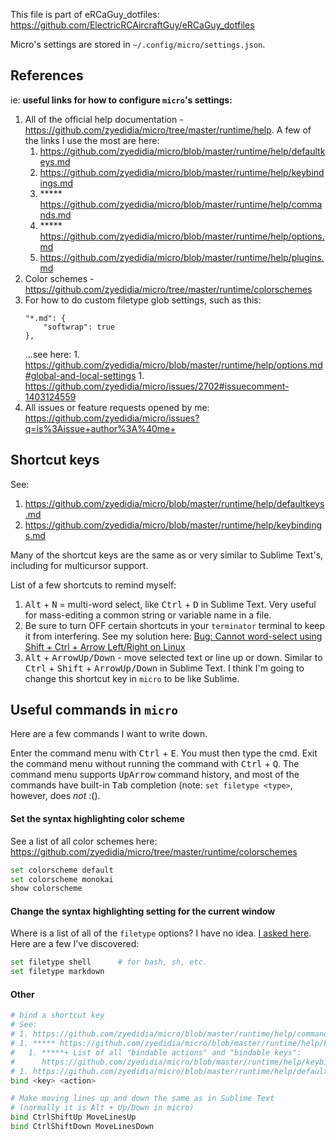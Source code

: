 This file is part of eRCaGuy_dotfiles: https://github.com/ElectricRCAircraftGuy/eRCaGuy_dotfiles

Micro's settings are stored in `~/.config/micro/settings.json`. 


## References

ie: **useful links for how to configure `micro`'s settings:**

1. All of the official help documentation - https://github.com/zyedidia/micro/tree/master/runtime/help. A few of the links I use the most are here: 
    1. https://github.com/zyedidia/micro/blob/master/runtime/help/defaultkeys.md
    1. https://github.com/zyedidia/micro/blob/master/runtime/help/keybindings.md
    1. ***** https://github.com/zyedidia/micro/blob/master/runtime/help/commands.md
    1. ***** https://github.com/zyedidia/micro/blob/master/runtime/help/options.md
    1. https://github.com/zyedidia/micro/blob/master/runtime/help/plugins.md
1. Color schemes - https://github.com/zyedidia/micro/tree/master/runtime/colorschemes
1. For how to do custom filetype glob settings, such as this: 
    ```jsonc
    "*.md": {
        "softwrap": true
    },
    ```
    ...see here: 
        1. https://github.com/zyedidia/micro/blob/master/runtime/help/options.md#global-and-local-settings
        1. https://github.com/zyedidia/micro/issues/2702#issuecomment-1403124559
1. All issues or feature requests opened by me: https://github.com/zyedidia/micro/issues?q=is%3Aissue+author%3A%40me+


## Shortcut keys

See: 
1. https://github.com/zyedidia/micro/blob/master/runtime/help/defaultkeys.md
1. https://github.com/zyedidia/micro/blob/master/runtime/help/keybindings.md

Many of the shortcut keys are the same as or very similar to Sublime Text's, including for multicursor support.

List of a few shortcuts to remind myself:
1. <kbd>Alt</kbd> + <kbd>N</kbd> = multi-word select, like <kbd>Ctrl</kbd> + <kbd>D</kbd> in Sublime Text. Very useful for mass-editing a common string or variable name in a file.
1. Be sure to turn OFF certain shortcuts in your `terminator` terminal to keep it from interfering. See my solution here: [Bug: Cannot word-select using Shift + Ctrl + Arrow Left/Right on Linux](https://github.com/zyedidia/micro/issues/2688)
1. <kbd>Alt</kbd> + <kbd>ArrowUp/Down</kbd> - move selected text or line up or down. Similar to <kbd>Ctrl</kbd> + <kbd>Shift</kbd> + <kbd>ArrowUp/Down</kbd> in Sublime Text. I think I'm going to change this shortcut key in `micro` to be like Sublime. 


## Useful commands in `micro`

Here are a few commands I want to write down.

Enter the command menu with <kbd>Ctrl</kbd> + <kbd>E</kbd>. You must then type the cmd. Exit the command menu without running the command with <kbd>Ctrl</kbd> + <kbd>Q</kbd>. The command menu supports <kbd>UpArrow</kbd> command history, and most of the commands have built-in <kbd>Tab</kbd> completion (note: `set filetype <type>`, however, does _not_ :().

#### Set the syntax highlighting color scheme

See a list of all color schemes here: https://github.com/zyedidia/micro/tree/master/runtime/colorschemes

```bash
set colorscheme default
set colorscheme monokai
show colorscheme
```

#### Change the syntax highlighting setting for the current window

Where is a list of all of the `filetype` options? I have no idea. [I asked here](https://github.com/zyedidia/micro/issues/2702#issuecomment-1403192973). Here are a few I've discovered:

```bash
set filetype shell      # for bash, sh, etc.
set filetype markdown   
```

#### Other

```bash
# bind a shortcut key
# See: 
# 1. https://github.com/zyedidia/micro/blob/master/runtime/help/commands.md
# 1. ***** https://github.com/zyedidia/micro/blob/master/runtime/help/keybindings.md
#   1. *****+ List of all "bindable actions" and "bindable keys": 
#      https://github.com/zyedidia/micro/blob/master/runtime/help/keybindings.md#bindable-actions-and-bindable-keys
# 1. https://github.com/zyedidia/micro/blob/master/runtime/help/defaultkeys.md
bind <key> <action>

# Make moving lines up and down the same as in Sublime Text
# (normally it is Alt + Up/Down in micro)
bind CtrlShiftUp MoveLinesUp
bind CtrlShiftDown MoveLinesDown
```
